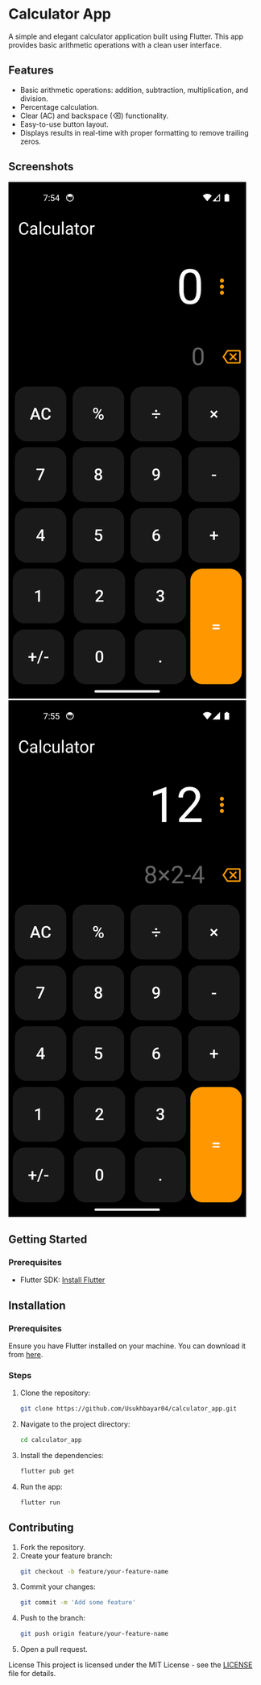 # Calculator App

A simple and elegant calculator application built using Flutter. This app provides basic arithmetic operations with a clean user interface.

## Features

- Basic arithmetic operations: addition, subtraction, multiplication, and division.
- Percentage calculation.
- Clear (AC) and backspace (⌫) functionality.
- Easy-to-use button layout.
- Displays results in real-time with proper formatting to remove trailing zeros.

## Screenshots

![Screenshot 1](https://github.com/Usukhbayar04/calculator_app/blob/master/assets/screenshot1.png)
![Screenshot 2](https://github.com/Usukhbayar04/calculator_app/blob/master/assets/screenshot2.png)

## Getting Started

### Prerequisites

- Flutter SDK: [Install Flutter](https://flutter.dev/docs/get-started/install)

## Installation

### Prerequisites

Ensure you have Flutter installed on your machine. You can download it from [here](https://flutter.dev/docs/get-started/install).

### Steps

1. Clone the repository:
    ```sh
    git clone https://github.com/Usukhbayar04/calculator_app.git
    ```
2. Navigate to the project directory:
    ```sh
    cd calculator_app
    ```
3. Install the dependencies:
    ```sh
    flutter pub get
    ```
4. Run the app:
    ```sh
    flutter run
    ```
    
## Contributing

1. Fork the repository.
2. Create your feature branch:
    ```sh
    git checkout -b feature/your-feature-name
    ```
3. Commit your changes:
    ```sh
    git commit -m 'Add some feature'
    ```
4. Push to the branch:
    ```sh
    git push origin feature/your-feature-name
    ```
5. Open a pull request.

License
This project is licensed under the MIT License - see the [LICENSE](LICENSE) file for details.
